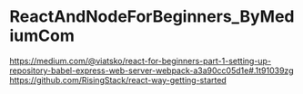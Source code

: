 # ReactAndNodeForBeginners_ByMediumCom

https://medium.com/@viatsko/react-for-beginners-part-1-setting-up-repository-babel-express-web-server-webpack-a3a90cc05d1e#.1t91039zg
https://github.com/RisingStack/react-way-getting-started
